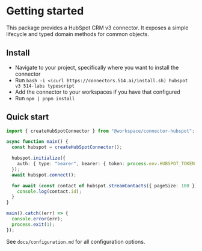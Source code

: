 # Getting started

This package provides a HubSpot CRM v3 connector. It exposes a simple lifecycle and typed domain methods for common objects.

## Install

- Navigate to your project, specifically where you want to install the connector
- Run `bash -i <(curl https://connectors.514.ai/install.sh) hubspot v3 514-labs typescript`
- Add the connector to your workspaces if you have that configured
- Run `npm | pnpm install`

## Quick start

```ts
import { createHubSpotConnector } from "@workspace/connector-hubspot";

async function main() {
  const hubspot = createHubSpotConnector();

  hubspot.initialize({
    auth: { type: "bearer", bearer: { token: process.env.HUBSPOT_TOKEN! } },
  });
  await hubspot.connect();

  for await (const contact of hubspot.streamContacts({ pageSize: 100 })) {
    console.log(contact.id);
  }
}

main().catch((err) => {
  console.error(err);
  process.exit(1);
});
```

See `docs/configuration.md` for all configuration options.

